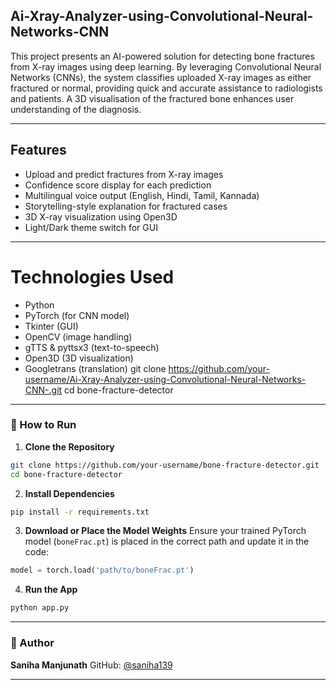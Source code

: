 ## Ai-Xray-Analyzer-using-Convolutional-Neural-Networks-CNN
This project presents an AI-powered solution for detecting bone fractures from X-ray images using deep learning. By leveraging Convolutional Neural Networks (CNNs), the system classifies uploaded X-ray images as either fractured or normal, providing quick and accurate assistance to radiologists and patients.
A 3D visualisation of the fractured bone enhances user understanding of the diagnosis.

---

## Features


* Upload and predict fractures from X-ray images
* Confidence score display for each prediction
* Multilingual voice output (English, Hindi, Tamil, Kannada)
* Storytelling-style explanation for fractured cases
* 3D X-ray visualization using Open3D
* Light/Dark theme switch for GUI

---


# Technologies Used
* Python
* PyTorch (for CNN model)
* Tkinter (GUI)
* OpenCV (image handling)
* gTTS & pyttsx3 (text-to-speech)
* Open3D (3D visualization)
* Googletrans (translation)
  git clone https://github.com/your-username/Ai-Xray-Analyzer-using-Convolutional-Neural-Networks-CNN-.git
  cd bone-fracture-detector

---

### 🚀 How to Run

1. **Clone the Repository**

```bash
git clone https://github.com/your-username/bone-fracture-detector.git
cd bone-fracture-detector
```

2. **Install Dependencies**

```bash
pip install -r requirements.txt
```

3. **Download or Place the Model Weights**
   Ensure your trained PyTorch model (`boneFrac.pt`) is placed in the correct path and update it in the code:

```python
model = torch.load('path/to/boneFrac.pt')
```

4. **Run the App**

```bash
python app.py
```

---

### 👤 Author

**Saniha Manjunath**
GitHub: [@saniha139](https://github.com/saniha139)

---

